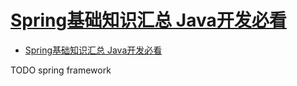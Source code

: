 # [Spring基础知识汇总 Java开发必看](https://www.runoob.com/w3cnote/basic-knowledge-summary-of-spring.html)

- [Spring基础知识汇总 Java开发必看](#spring基础知识汇总-java开发必看)














TODO spring framework